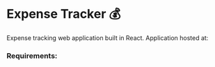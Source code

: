# Expense Tracker :moneybag:

Expense tracking web application built in React. Application hosted at: 

### Requirements:
